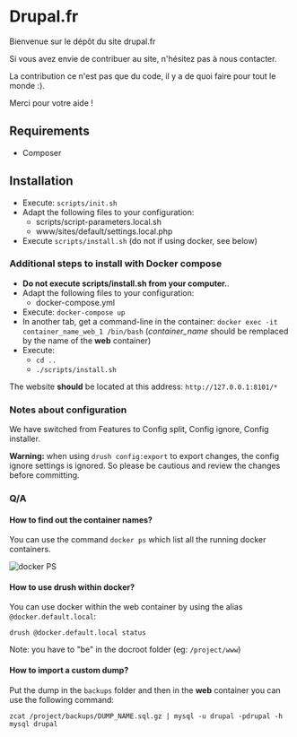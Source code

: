 # Drupal.fr

Bienvenue sur le dépôt du site drupal.fr

Si vous avez envie de contribuer au site, n'hésitez pas à nous contacter.

La contribution ce n'est pas que du code, il y a de quoi faire pour tout le
monde :).

Merci pour votre aide !

## Requirements

* Composer

## Installation

* Execute: `scripts/init.sh`
* Adapt the following files to your configuration:
  * scripts/script-parameters.local.sh
  * www/sites/default/settings.local.php
* Execute `scripts/install.sh` (do not if using docker, see below)

### Additional steps to install with Docker compose

* **Do not execute scripts/install.sh from your computer.**.
* Adapt the following files to your configuration:
  * docker-compose.yml
* Execute: `docker-compose up`
* In another tab, get a command-line in the container:
`docker exec -it container_name_web_1 /bin/bash` (*container_name* should be remplaced by the name of the **web** container)
* Execute:
  * `cd ..`
  * `./scripts/install.sh`

The website **should** be located at this address: `http://127.0.0.1:8101/*`

### Notes about configuration

We have switched from Features to Config split, Config ignore, Config installer.

**Warning:** when using `drush config:export` to export changes, the config ignore
settings is ignored. So please be cautious and review the changes before
committing.

### Q/A
#### How to find out the container names?
You can use the command `docker ps` which list all the running docker containers.

![docker PS](http://i.imgur.com/SDgHsqs.png)

#### How to use drush within docker?
You can use docker within the web container by using the alias `@docker.default.local`:

```
drush @docker.default.local status
```

Note: you have to "be" in the docroot folder (eg: `/project/www`)

#### How to import a custom dump?

Put the dump in the `backups` folder and then in the **web** container you can use the following command:
```
zcat /project/backups/DUMP_NAME.sql.gz | mysql -u drupal -pdrupal -h mysql drupal
```
